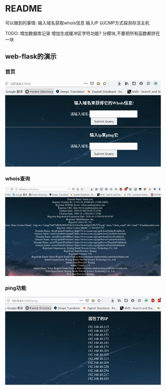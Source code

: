 # README
可以做到的事情:
    输入域名获取whois信息
    输入IP 以ICMP方式探测存活主机
    
TODO:
    增加数据库记录
    增加生成缓冲区字符功能?
    分模块,不要把所有函数都挤在一块
    
## web-flask的演示

### 首页
![](./static/Screenshot_20200626_155913.jpg)

### whois查询
![](./static/Screenshot_20200626_160254.jpg)

### ping功能
![](./static/Screenshot_20200626_155728.jpg)